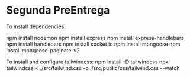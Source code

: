   # Segunda PreEntrega

To install dependencies:

npm install nodemon
npm install express
npm install express-handlebars
npm install handlebars
npm install socket.io
npm install mongoose
npm install mongoose-paginate-v2


To install and configure tailwindcss:
npm install -D tailwindcss
npx tailwindcss -i ./src/tailwind.css -o ./src/public/css/tailwind.css --watch

